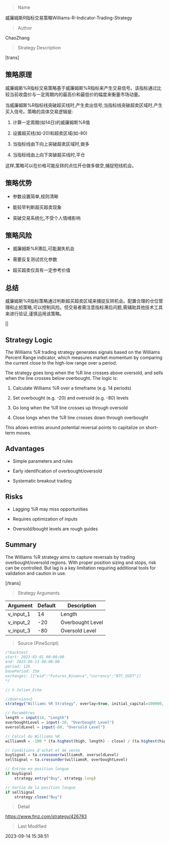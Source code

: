 
> Name

威廉姆斯R指标交易策略Williams-R-Indicator-Trading-Strategy

> Author

ChaoZhang

> Strategy Description


[trans]

## 策略原理

威廉姆斯%R指标交易策略基于威廉姆斯%R指标来产生交易信号。该指标通过比较当前收盘价与一定周期内的最高价和最低价的幅度来衡量市场动量。

当威廉姆斯%R指标线突破超买线时,产生卖出信号;当指标线突破超卖区域时,产生买入信号。策略的具体交易逻辑是:

1. 计算一定周期(如14日)的威廉姆斯%R值

2. 设置超买线(如-20)和超卖区域(如-80)

3. 当指标线由下向上突破超卖区域时,做多

4. 当指标线由上向下突破超买线时,平仓

这样,策略可以在价格可能反转的点位开仓做多做空,捕捉短线机会。

## 策略优势

- 参数设置简单,规则清晰

- 能较早判断超买超卖现象

- 突破交易系统化,不受个人情绪影响

## 策略风险

- 威廉姆斯%R滞后,可能漏失机会

- 需要反复测试优化参数

- 超买超卖仅具有一定参考价值

## 总结

威廉姆斯%R指标策略通过判断超买超卖区域来捕捉反转机会。配置合理的仓位管理和止损策略,可以控制风险。但交易者需注意指标滞后问题,需辅助其他技术工具来进行验证,谨慎运用该策略。


||

## Strategy Logic

The Williams %R trading strategy generates signals based on the Williams Percent Range indicator, which measures market momentum by comparing the current close to the high-low range over a period. 

The strategy goes long when the %R line crosses above oversold, and sells when the line crosses below overbought. The logic is:

1. Calculate Williams %R over a timeframe (e.g. 14 periods)

2. Set overbought (e.g. -20) and oversold (e.g. -80) levels

3. Go long when the %R line crosses up through oversold 

4. Close longs when the %R line crosses down through overbought

This allows entries around potential reversal points to capitalize on short-term moves.

## Advantages

- Simple parameters and rules

- Early identification of overbought/oversold  

- Systematic breakout trading

## Risks

- Lagging %R may miss opportunities 

- Requires optimization of inputs

- Oversold/bought levels are rough guides

## Summary

The Williams %R strategy aims to capture reversals by trading overbought/oversold regions. With proper position sizing and stops, risk can be controlled. But lag is a key limitation requiring additional tools for validation and caution in use.

[/trans]

> Strategy Arguments



|Argument|Default|Description|
|----|----|----|
|v_input_1|14|Length|
|v_input_2|-20|Overbought Level|
|v_input_3|-80|Oversold Level|


> Source (PineScript)

``` javascript
/*backtest
start: 2023-01-01 00:00:00
end: 2023-09-13 00:00:00
period: 12h
basePeriod: 15m
exchanges: [{"eid":"Futures_Binance","currency":"BTC_USDT"}]
*/

// © Julien_Eche

//@version=5
strategy("Williams %R Strategy", overlay=true, initial_capital=100000, shorttitle="W%R Strategy")

// Paramètres
length = input(14, "Length")
overboughtLevel = input(-20, "Overbought Level")
oversoldLevel = input(-80, "Oversold Level")

// Calcul du Williams %R
williamsR = -100 * (ta.highest(high, length) - close) / (ta.highest(high, length) - ta.lowest(low, length))

// Conditions d'achat et de vente
buySignal = ta.crossover(williamsR, oversoldLevel)
sellSignal = ta.crossunder(williamsR, overboughtLevel)

// Entrée en position longue
if buySignal
    strategy.entry("Buy", strategy.long)

// Sortie de la position longue
if sellSignal
    strategy.close("Buy")

```

> Detail

https://www.fmz.com/strategy/426783

> Last Modified

2023-09-14 15:38:51
